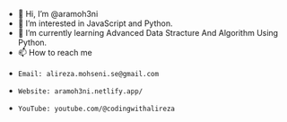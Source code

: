 - 👋 Hi, I’m @aramoh3ni
- 👀 I’m interested in JavaScript and Python.
- 🌱 I’m currently learning Advanced Data Stracture And Algorithm Using Python.
- 📫 How to reach me 
-     Email: alireza.mohseni.se@gmail.com
-     Website: aramoh3ni.netlify.app/
-     YouTube: youtube.com/@codingwithalireza
